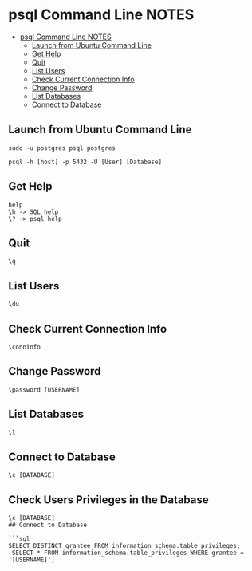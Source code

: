 # psql Command Line NOTES <!-- omit in toc-->

- [psql Command Line NOTES ](#psql-command-line-notes)
  - [Launch from Ubuntu Command Line](#launch-from-ubuntu-command-line)
  - [Get Help](#get-help)
  - [Quit](#quit)
  - [List Users](#list-users)
  - [Check Current Connection Info](#check-current-connection-info)
  - [Change Password](#change-password)
  - [List Databases](#list-databases)
  - [Connect to Database](#connect-to-database)

## Launch from Ubuntu Command Line

```
sudo -u postgres psql postgres

psql -h [host] -p 5432 -U [User] [Database]
```

## Get Help
```
help
\h -> SQL help
\? -> psql help
```

## Quit

```
\q
```

## List Users

```
\du
```

## Check Current Connection Info

```
\conninfo
```

## Change Password

```
\password [USERNAME]
```

## List Databases

```
\l
```

## Connect to Database

```
\c [DATABASE]
```

## Check Users Privileges in the Database

```
\c [DATABASE]
## Connect to Database

```sql
SELECT DISTINCT grantee FROM information_schema.table_privileges;
 SELECT * FROM information_schema.table_privileges WHERE grantee = '[USERNAME]';

```
```
